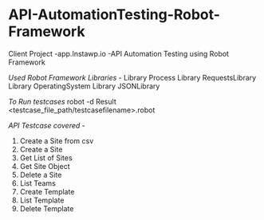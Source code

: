 # API-AutomationTesting-Robot-Framework
Client Project -app.Instawp.io -API Automation Testing using Robot Framework

*Used Robot Framework Libraries* - 
Library  Process
Library  RequestsLibrary
Library  OperatingSystem
Library  JSONLibrary

*To Run testcases*
robot -d Result <testcase_file_path/testcasefilename>.robot

*API Testcase covered* -
1. Create a Site from csv
2. Create a Site
3. Get List of Sites
4. Get Site Object
5. Delete a Site
6. List Teams
7. Create Template
8. List Template
9. Delete Template

